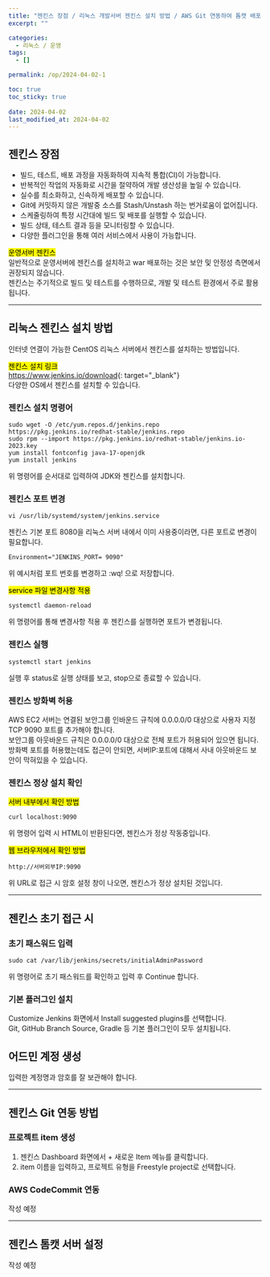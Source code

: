 ```yaml
---
title: "젠킨스 장점 / 리눅스 개발서버 젠킨스 설치 방법 / AWS Git 연동하여 톰캣 배포 방법"
excerpt: ""

categories:
  - 리눅스 / 운영
tags:
  - []

permalink: /op/2024-04-02-1

toc: true
toc_sticky: true
 
date: 2024-04-02
last_modified_at: 2024-04-02
---
```


## 젠킨스 장점
- 빌드, 테스트, 배포 과정을 자동화하여 지속적 통합(CI)이 가능합니다.
- 반복적인 작업의 자동화로 시간을 절약하여 개발 생산성을 높일 수 있습니다.
- 실수를 최소화하고, 신속하게 배포할 수 있습니다.
- Git에 커밋하지 않은 개발중 소스를 Stash/Unstash 하는 번거로움이 없어집니다.
- 스케줄링하여 특정 시간대에 빌드 및 배포를 실행할 수 있습니다.
- 빌드 상태, 테스트 결과 등을 모니터링할 수 있습니다.
- 다양한 플러그인을 통해 여러 서비스에서 사용이 가능합니다.

<mark>운영서버 젠킨스</mark>  
일반적으로 운영서버에 젠킨스를 설치하고 war 배포하는 것은 보안 및 안정성 측면에서 권장되지 않습니다.  
젠킨스는 주기적으로 빌드 및 테스트를 수행하므로, 개발 및 테스트 환경에서 주로 활용됩니다.

---

## 리눅스 젠킨스 설치 방법
인터넷 연결이 가능한 CentOS 리눅스 서버에서 젠킨스를 설치하는 방법입니다.

<mark>젠킨스 설치 링크</mark>  
<https://www.jenkins.io/download>{: target="_blank"}  
다양한 OS에서 젠킨스를 설치할 수 있습니다.

### 젠킨스 설치 명령어
```
sudo wget -O /etc/yum.repos.d/jenkins.repo https://pkg.jenkins.io/redhat-stable/jenkins.repo
sudo rpm --import https://pkg.jenkins.io/redhat-stable/jenkins.io-2023.key
yum install fontconfig java-17-openjdk
yum install jenkins
```
위 명령어를 순서대로 입력하여 JDK와 젠킨스를 설치합니다.

### 젠킨스 포트 변경
```
vi /usr/lib/systemd/system/jenkins.service
```
젠킨스 기본 포트 8080을 리눅스 서버 내에서 이미 사용중이라면, 다른 포트로 변경이 필요합니다.
```
Environment="JENKINS_PORT= 9090"
```
위 예시처럼 포트 번호를 변경하고 :wq! 으로 저장합니다.

<mark>service 파일 변경사항 적용</mark>  
```
systemctl daemon-reload
```
위 명령어를 통해 변경사항 적용 후 젠킨스를 실행하면 포트가 변경됩니다.

### 젠킨스 실행
```
systemctl start jenkins
```
실행 후 status로 실행 상태를 보고, stop으로 종료할 수 있습니다.

### 젠킨스 방화벽 허용
AWS EC2 서버는 연결된 보안그룹 인바운드 규칙에 0.0.0.0/0 대상으로 사용자 지정 TCP 9090 포트를 추가해야 합니다.  
보안그룹 아웃바운드 규칙은 0.0.0.0/0 대상으로 전체 포트가 허용되어 있으면 됩니다.  
방화벽 포트를 허용했는데도 접근이 안되면, 서버IP:포트에 대해서 사내 아웃바운드 보안이 막혀있을 수 있습니다.

### 젠킨스 정상 설치 확인
<mark>서버 내부에서 확인 방법</mark>  
```
curl localhost:9090
```
위 명령어 입력 시 HTML이 반환된다면, 젠킨스가 정상 작동중입니다.

<mark>웹 브라우저에서 확인 방법</mark>  
```
http://서버외부IP:9090
```
위 URL로 접근 시 암호 설정 창이 나오면, 젠킨스가 정상 설치된 것입니다.  

---

## 젠킨스 초기 접근 시

### 초기 패스워드 입력
```
sudo cat /var/lib/jenkins/secrets/initialAdminPassword
```
위 명령어로 초기 패스워드를 확인하고 입력 후 Continue 합니다.

### 기본 플러그인 설치
Customize Jenkins 화면에서 Install suggested plugins를 선택합니다.  
Git, GitHub Branch Source, Gradle 등 기본 플러그인이 모두 설치됩니다.

## 어드민 계정 생성
입력한 계정명과 암호를 잘 보관해야 합니다.

---

## 젠킨스 Git 연동 방법

### 프로젝트 item 생성
1. 젠킨스 Dashboard 화면에서 + 새로운 Item 메뉴를 클릭합니다.  
2. item 이름을 입력하고, 프로젝트 유형을 Freestyle project로 선택합니다.

### AWS CodeCommit 연동

작성 예정

---

## 젠킨스 톰캣 서버 설정

작성 예정
